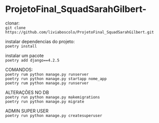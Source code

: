 # ProjetoFinal_SquadSarahGilbert-

clonar:<br>
```git clone https://github.com/liviaboscolo/ProjetoFinal_SquadSarahGilbert.git```

instalar dependencias do projeto:<br>
```poetry install``` <br>

instalar um pacote <br>
```poetry add django==4.2.5```<br>

COMANDOS: <br>
```poetry rum python manage.py runserver```<br>
```poetry run python manage.py startapp nome_app```<br>
```poetry rum python manage.py runserver```<br>

ALTERAÇÕES NO DB <br>
```poetry run python manage.py makemigrations```<br>
```poetry run python manage.py migrate```

ADMIN SUPER USER<br>
```poetry run python manage.py createsuperuser```